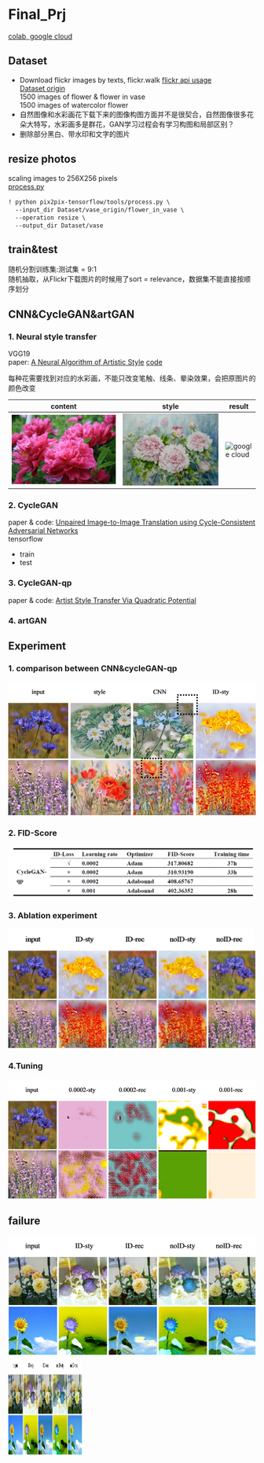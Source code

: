 # Final_Prj  
  
[colab, google cloud](https://drive.google.com/drive/folders/1SWKWTHqA1hC1k4adu6R4U1gLErqcvPJV?usp=sharing)

## Dataset
* Download flickr images by texts, flickr.walk [flickr api usage](https://www.flickr.com/services/api/)  
[Dataset origin](https://drive.google.com/drive/folders/1q252qzRZGE5iWlCLZwn1mJfajVxk7I22?usp=sharing)  
1500 images of flower & flower in vase  
1500 images of watercolor flower   
* 自然图像和水彩画花下载下来的图像构图方面并不是很契合，自然图像很多花朵大特写，水彩画多是群花，GAN学习过程会有学习构图和局部区别？  
* 删除部分黑白、带水印和文字的图片  

## resize photos
scaling images to 256X256 pixels  
[process.py](https://github.com/affinelayer/pix2pix-tensorflow.git)  

```  
! python pix2pix-tensorflow/tools/process.py \
  --input_dir Dataset/vase_origin/flower_in_vase \
  --operation resize \
  --output_dir Dataset/vase  
```  
## train&test
随机分割训练集:测试集 = 9:1  
随机抽取，从Flickr下载图片的时候用了sort = relevance，数据集不能直接按顺序划分  

## CNN&CycleGAN&artGAN  
### 1. Neural style transfer  
VGG19  
paper: [A Neural Algorithm of Artistic Style](https://arxiv.org/abs/1508.06576)  [code](https://github.com/keras-team/keras/blob/master/examples/neural_style_transfer.py)  
   
每种花需要找到对应的水彩画，不能只改变笔触、线条、晕染效果，会把原图片的颜色改变  

|  content  |  style  |  result  |
|  -------  |  -----  |  ------  |
|![google cloud](https://github.com/HE-Yangmei/Final_Prj/blob/master/cnn/content/content/peony.jpg)  |  ![google cloud](https://github.com/HE-Yangmei/Final_Prj/blob/master/cnn/style/style/peony.jpg)  |  ![google cloud](https://github.com/HE-Yangmei/Final_Prj/blob/master/cnn/output/output/peony.gif)  |


### 2. CycleGAN  
paper & code: [Unpaired Image-to-Image Translation using Cycle-Consistent Adversarial Networks](https://junyanz.github.io/CycleGAN/)  
tensorflow  
  
* train  
* test  
  
### 3. CycleGAN-qp  
paper & code: [Artist Style Transfer Via Quadratic Potential](https://github.com/rahulbhalley/cyclegan-qp)

### 4. artGAN  
## Experiment  
### 1. comparison between CNN&cycleGAN-qp  
![comparison](https://github.com/HE-Yangmei/Final_Prj/blob/master/experiment/CNN%26cycleGAN-qp.png)  
### 2. FID-Score  
![FID-Score](https://github.com/HE-Yangmei/Final_Prj/blob/master/experiment/FID.png)  
### 3. Ablation experiment  
![ablation](https://github.com/HE-Yangmei/Final_Prj/blob/master/experiment/ablation.png)  
### 4.Tuning  
![tuning](https://github.com/HE-Yangmei/Final_Prj/blob/master/experiment/Adabound.png)  

## failure  
![failure](https://github.com/HE-Yangmei/Final_Prj/blob/master/experiment/failure.png)  
<img src="https://github.com/HE-Yangmei/Final_Prj/blob/master/experiment/failure.png" width="150" height="200" alt="图片描述文字"/>



